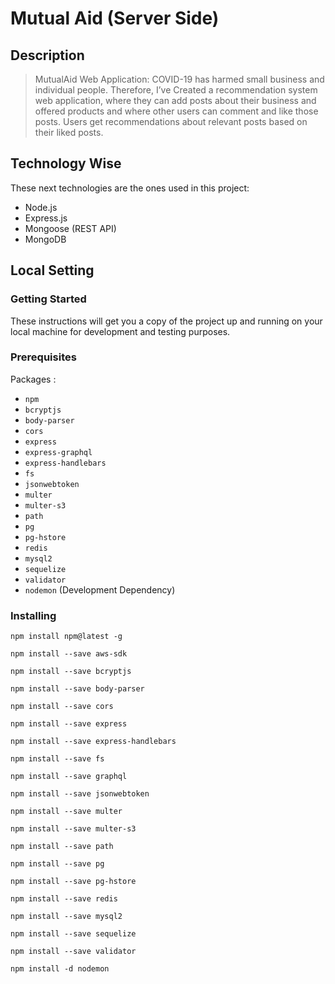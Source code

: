 # Mutual Aid (Server Side)
## Description 
> MutualAid Web Application: COVID-19 has harmed small business and individual people. Therefore, I’ve Created a recommendation system web application, where they can add posts about their business and offered products and where other users can comment and like those posts. Users get recommendations about relevant posts based on their liked posts.
## Technology Wise
These next technologies are the ones used in this project:
* Node.js
* Express.js
* Mongoose (REST API)
* MongoDB
## Local Setting
### Getting Started
These instructions will get you a copy of the project up and running on your local machine for development and testing purposes.
### Prerequisites
Packages :
* `npm`
* `bcryptjs`
* `body-parser`
* `cors`
* `express`
* `express-graphql`
* `express-handlebars`
* `fs`
* `jsonwebtoken`
* `multer`
* `multer-s3`
* `path`
* `pg`
* `pg-hstore`
* `redis`
* `mysql2`
* `sequelize`
* `validator`
* `nodemon` (Development Dependency)
### Installing
```
npm install npm@latest -g

npm install --save aws-sdk 

npm install --save bcryptjs

npm install --save body-parser

npm install --save cors

npm install --save express

npm install --save express-handlebars 

npm install --save fs 

npm install --save graphql

npm install --save jsonwebtoken 

npm install --save multer

npm install --save multer-s3

npm install --save path

npm install --save pg

npm install --save pg-hstore

npm install --save redis

npm install --save mysql2

npm install --save sequelize

npm install --save validator

npm install -d nodemon

```

